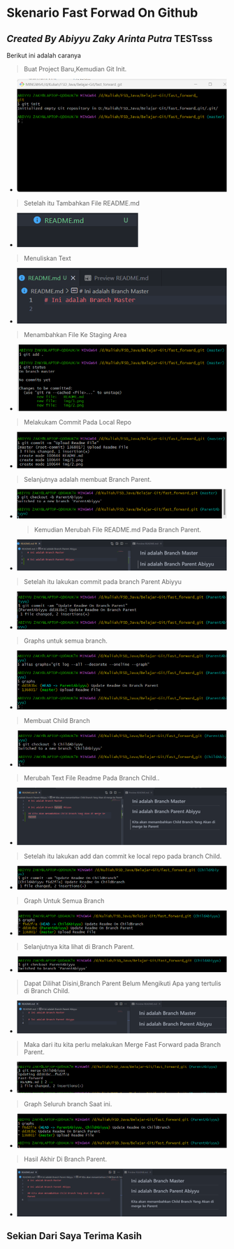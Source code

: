 # Skenario Fast Forwad On Github

## _Created By Abiyyu Zaky Arinta Putra_ TESTsss

Berikut ini adalah caranya

> Buat Project Baru,Kemudian Git Init.

- ![alt text](https://github.com/abiyyu12/Git_Tugas1/blob/master/img/1.png?raw=true)

> Setelah itu Tambahkan File README.md

- ![alt text](https://github.com/abiyyu12/Git_Tugas1/blob/master/img/2.png?raw=true)

> Menuliskan Text

- ![alt text](https://github.com/abiyyu12/Git_Tugas1/blob/master/img/2_copy.png?raw=true)

> Menambahkan File Ke Staging Area

- ![alt text](https://github.com/abiyyu12/Git_Tugas1/blob/master/img/3_cpy.png?raw=true)

> Melakukam Commit Pada Local Repo

- ![alt text](https://github.com/abiyyu12/Git_Tugas1/blob/master/img/4.png?raw=true)

> Selanjutnya adalah membuat Branch Parent.

- ![alt text](https://github.com/abiyyu12/Git_Tugas1/blob/master/img/5.png?raw=true)

  > Kemudian Merubah File README.md Pada Branch Parent.

- ![alt text](https://github.com/abiyyu12/Git_Tugas1/blob/master/img/6.png?raw=true)

> Setelah itu lakukan commit pada branch Parent Abiyyu

- ![alt text](https://github.com/abiyyu12/Git_Tugas1/blob/master/img/7.png?raw=true)

> Graphs untuk semua branch.

- ![alt text](https://github.com/abiyyu12/Git_Tugas1/blob/master/img/8.png?raw=true)

> Membuat Child Branch

- ![alt text](https://github.com/abiyyu12/Git_Tugas1/blob/master/img/9.png?raw=true)

> Merubah Text File Readme Pada Branch Child..

- ![alt text](https://github.com/abiyyu12/Git_Tugas1/blob/master/img/10.png?raw=true)

> Setelah itu lakukan add dan commit ke local repo pada branch Child.

- ![alt text](https://github.com/abiyyu12/Git_Tugas1/blob/master/img/11.png?raw=true)

> Graph Untuk Semua Branch

- ![alt text](https://github.com/abiyyu12/Git_Tugas1/blob/master/img/12.png?raw=true)

> Selanjutnya kita lihat di Branch Parent.

- ![alt text](https://github.com/abiyyu12/Git_Tugas1/blob/master/img/13.png?raw=true)

> Dapat Dilihat Disini,Branch Parent Belum Mengikuti Apa yang tertulis di Branch Child.

- ![alt text](https://github.com/abiyyu12/Git_Tugas1/blob/master/img/14.png?raw=true)

> Maka dari itu kita perlu melakukan Merge Fast Forward pada Branch Parent.

- ![alt text](https://github.com/abiyyu12/Git_Tugas1/blob/master/img/15.png?raw=true)

> Graph Seluruh branch Saat ini.

- ![alt text](https://github.com/abiyyu12/Git_Tugas1/blob/master/img/16.png?raw=true)

> Hasil Akhir Di Branch Parent.

- ![alt text](https://github.com/abiyyu12/Git_Tugas1/blob/master/img/17.png?raw=true)

## Sekian Dari Saya Terima Kasih
